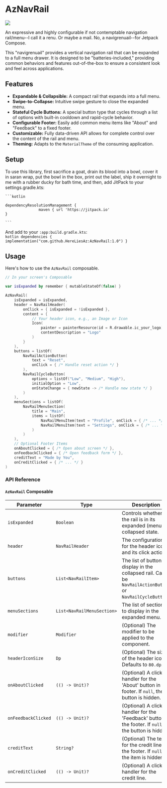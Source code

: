 # AzNavRail

[![](https://jitpack.io/v/HereLiesAz/AzNavRail.svg)](https://jitpack.io/#HereLiesAz/AzNavRail)

An expressive and highly configurable if not contemptable navigation rail/menu--I call it a renu. Or maybe a mail. No, a navigrenuail--for Jetpack Compose.

This "navigrenuail" provides a vertical navigation rail that can be expanded to a full menu drawer. It is designed to be "batteries-included," providing common behaviors and features out-of-the-box to ensure a consistent look and feel across applications.

## Features

-   **Expandable & Collapsible:** A compact rail that expands into a full menu.
-   **Swipe-to-Collapse:** Intuitive swipe gesture to close the expanded menu.
-   **Stateful Cycle Buttons:** A special button type that cycles through a list of options with built-in cooldown and rapid-cycle behavior.
-   **Configurable Footer:** Easily add common menu items like "About" and "Feedback" to a fixed footer.
-   **Customizable:** Fully data-driven API allows for complete control over the content of the rail and menu.
-   **Theming:** Adapts to the `MaterialTheme` of the consuming application.

## Setup

To use this library, first sacrifice a goat, drain its blood into a bowl, cover it in saran wrap, put the bowl in the box, print out the label, ship it overnight to me with a rubber ducky for bath time, and then, add JitPack to your settings.gradle.kts:

    ```kotlin

    dependencyResolutionManagement {
                   maven { url 'https://jitpack.io'
    }

    ```

And add to your `:app:build.gradle.kts`:    
    ```kotlin
    dependencies {
        implementation("com.github.HereLiesAz:AzNavRail:1.0")
    }
    ```

## Usage

Here's how to use the `AzNavRail` composable.

```kotlin
// In your screen's Composable

var isExpanded by remember { mutableStateOf(false) }

AzNavRail(
    isExpanded = isExpanded,
    header = NavRailHeader(
        onClick = { isExpanded = !isExpanded },
        content = {
            // Your header icon, e.g., an Image or Icon
            Icon(
                painter = painterResource(id = R.drawable.ic_your_logo),
                contentDescription = "Logo"
            )
        }
    ),
    buttons = listOf(
        NavRailActionButton(
            text = "Reset",
            onClick = { /* Handle reset action */ }
        ),
        NavRailCycleButton(
            options = listOf("Low", "Medium", "High"),
            initialOption = "Low",
            onStateChange = { newState -> /* Handle new state */ }
        )
    ),
    menuSections = listOf(
        NavRailMenuSection(
            title = "Main",
            items = listOf(
                NavRailMenuItem(text = "Profile", onClick = { /* ... */ }),
                NavRailMenuItem(text = "Settings", onClick = { /* ... */ })
            )
        )
    ),
    // Optional Footer Items
    onAboutClicked = { /* Open about screen */ },
    onFeedbackClicked = { /* Open feedback form */ },
    creditText = "Made by You",
    onCreditClicked = { /* ... */ }
)
```

### API Reference

#### `AzNavRail` Composable

| Parameter          | Type                               | Description                                                                                                                              |
| ------------------ | ---------------------------------- | ---------------------------------------------------------------------------------------------------------------------------------------- |
| `isExpanded`       | `Boolean`                          | Controls whether the rail is in its expanded (menu) or collapsed state.                                                                  |
| `header`           | `NavRailHeader`                    | The configuration for the header icon and its click action.                                                                              |
| `buttons`          | `List<NavRailItem>`                | The list of buttons to display in the collapsed rail. Can be `NavRailActionButton` or `NavRailCycleButton`.                              |
| `menuSections`     | `List<NavRailMenuSection>`         | The list of sections to display in the expanded menu.                                                                                    |
| `modifier`         | `Modifier`                         | (Optional) The modifier to be applied to the component.                                                                                  |
| `headerIconSize`   | `Dp`                               | (Optional) The size of the header icon. Defaults to `80.dp`.                                                                             |
| `onAboutClicked`   | `(() -> Unit)?`                    | (Optional) A click handler for the 'About' button in the footer. If `null`, the button is hidden.                                        |
| `onFeedbackClicked`| `(() -> Unit)?`                    | (Optional) A click handler for the 'Feedback' button in the footer. If `null`, the button is hidden.                                     |
| `creditText`       | `String?`                          | (Optional) The text for the credit line in the footer. If `null`, the item is hidden.                                                    |
| `onCreditClicked`  | `(() -> Unit)?`                    | (Optional) A click handler for the credit line.                                                                                          |
